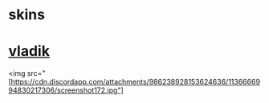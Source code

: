 # skins
# [vladik](https://drive.google.com/drive/folders/161V-kRBD1wKQmeisKqBhinNmP-pk1_iN)
<img src="[https://cdn.discordapp.com/attachments/986238928153624636/1136666994830217306/screenshot172.jpg"]
